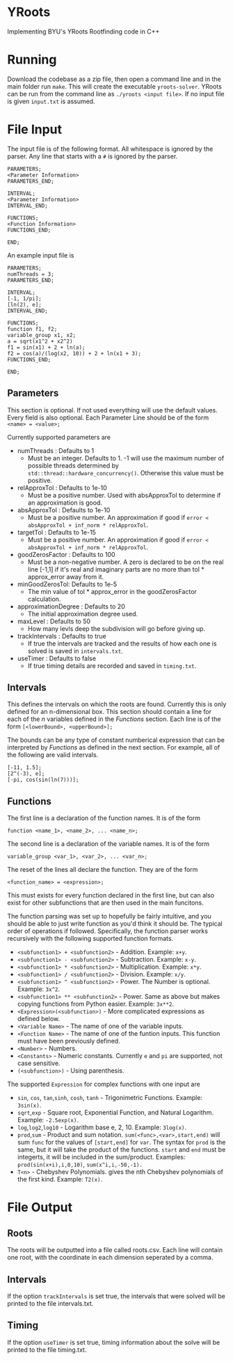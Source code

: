 # YRoots
Implementing BYU's YRoots Rootfinding code in C++

# Running
Download the codebase as a zip file, then open a command line and in the main folder run `make`.
This will create the executable `yroots-solver`.
YRoots can be run from the command line as `./yroots <input file>`. If no input file is given `input.txt` is assumed.

# File Input

The input file is of the following format. All whitespace is ignored by the parser.
Any line that starts with a `#` is ignored by the parser.

```
PARAMETERS;
<Parameter Information>
PARAMETERS_END;

INTERVAL;
<Parameter Information>
INTERVAL_END;

FUNCTIONS;
<Function Information>
FUNCTIONS_END;

END;
```

An example input file is
```
PARAMETERS;
numThreads = 3;
PARAMETERS_END;

INTERVAL;
[-1, 1/pi];
[ln(2), e];
INTERVAL_END;

FUNCTIONS;
function f1, f2;
variable_group x1, x2;
a = sqrt(x1^2 + x2^2)
f1 = sin(x1) + 2 + ln(a);
f2 = cos(a)/(log(x2, 10)) + 2 + ln(x1 + 3);
FUNCTIONS_END;

END;
```

## Parameters
This section is optional. If not used everything will use the default values. Every field is also optional. 
Each Parameter Line should be of the form
```<name> = <value>;```

Currently supported parameters are
* numThreads : Defaults to 1
  * Must be an integer. Defaults to 1. -1 will use the maximum number of possible threads determined by `std::thread::hardware_concurrency()`. Otherwise this value must be positive.
* relApproxTol : Defaults to 1e-10
  * Must be a positive number. Used with absApproxTol to determine if an approximation is good.
* absApproxTol : Defaults to 1e-10
  * Must be a positive number. An approximation if good if `error < absApproxTol + inf_norm * relApproxTol`.
* targetTol : Defaults to 1e-15
  * Must be a positive number. An approximation if good if `error < absApproxTol + inf_norm * relApproxTol`.
* goodZerosFactor : Defaults to 100
  * Must be a non-negative number. A zero is declared to be on the real line [-1,1] if it's real and imaginary parts are no more than tol * approx_error away from it.
* minGoodZerosTol: Defaults to 1e-5
  * The min value of tol * approx_error in the goodZerosFactor calculation.
* approximationDegree : Defaults to 20
  * The initial approximation degree used.
* maxLevel : Defaults to 50
  * How many levls deep the subdivision will go before giving up.
* trackIntervals : Defaults to true
  * If true the intervals are tracked and the results of how each one is solved is saved in `intervals.txt`.
* useTimer : Defaults to false
  * If true timing details are recorded and saved in `timing.txt`.
 
## Intervals
This defines the intervals on which the roots are found. Currently this is only defined for an n-dimensional box. This section should contain a line for each of the _n_ variables defined in the _Functions_ section. Each line is of the form
```[<lowerBound>, <upperBound>];```

The bounds can be any type of constant numberical expression that can be interpreted by _Functions_ as defined in the next section.
For example, all of the following are valid intervals.
```
[-11, 1.5];
[2^(-3), e];
[-pi, cos(sin(ln(7)))];
```

## Functions
The first line is a declaration of the function names. It is of the form
```
function <name_1>, <name_2>, ... <name_n>;
```

The second line is a declaration of the variable names. It is of the form
```
variable_group <var_1>, <var_2>, ... <var_n>;
```

The reset of the lines all declare the function. They are of the form
```
<function_name> = <expression>;
```

This must exists for every function declared in the first line, but can also exist for other subfunctions that are then used in the main funcitons. 

The function parsing was set up to hopefully be fairly intuitive, and you should be able to just write function as you'd think it should be. The typical order of operations if followed.
Specifically, the function parser works recursively with the following supported function formats.
* `<subfunction1> + <subfunction2>` - Addition. Example: `x+y`.
* `<subfunction1> - <subfunction2>` - Subtraction. Example: `x-y`.
* `<subfunction1> * <subfunction2>` - Multiplication. Example: `x*y`.
* `<subfunction1> / <subfunction2>` - Division. Example: `x/y`.
* `<subfunction1> ^ <subfunction2>` - Power. The Number is optional. Example: `3x^2`.
* `<subfunction1> ** <subfunction2>` - Power. Same as above but makes copying functions from Python easier.  Example: `3x**2`.
* `<Expression>(<subfunction>)` - More complicated expressions as defined below.
* `<Variable Name>` - The name of one of the variable inputs.
* `<Function Name>` - The name of one of the funtion inputs. This function must have been previously defined.
* `<Number>` - Numbers.
* `<Constants>` - Numeric constants. Currently `e` and `pi` are supported, not case sensitive.
* `(<subfunction>)` - Using parenthesis.

The supported `Expression` for complex functions with one input are
* `sin`, `cos`, `tan`,`sinh`, `cosh`, `tanh` - Trigonimetric Functions. Example: `3sin(x)`.
* `sqrt`,`exp` - Square root, Exponential Function, and Natural Logarithm.  Example: `-2.5exp(x)`.
* `log`,`log2`,`log10` - Logarithm base e, 2, 10. Example: `3log(x)`.
* `prod`,`sum` - Product and sum notation. `sum(<func>,<var>,start,end)` will sum `func` for the values of `[start,end]` for `var`. The syntax for `prod` is the same, but it will take the product of the functions. `start` and `end` must be integerts, it will be included in the sum/product. Examples: `prod(sin(x+i),i,0,10)`, `sum(x^i,i,-50,-1).`
* `T<n>` - Chebyshev Polynomials. gives the nth Chebyshev polynomials of the first kind. Example: `T2(x)`.
 
# File Output

## Roots
The roots will be outputted into a file called roots.csv. Each line will contain one root, with the coordinate in each dimension seperated by a comma.

## Intervals
If the option `trackIntervals` is set true, the intervals that were solved will be printed to the file intervals.txt.

## Timing
If the option `useTimer` is set true, timing information about the solve will be printed to the file timing.txt.
